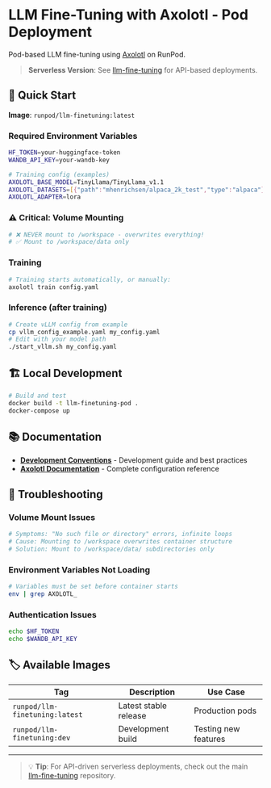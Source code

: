 # LLM Fine-Tuning with Axolotl - Pod Deployment

Pod-based LLM fine-tuning using [Axolotl](https://github.com/axolotl-ai-cloud/axolotl) on RunPod.

> **Serverless Version**: See [llm-fine-tuning](https://github.com/runpod-workers/llm-fine-tuning) for API-based deployments.

## 🚀 Quick Start

**Image**: `runpod/llm-finetuning:latest`

### Required Environment Variables

```bash
HF_TOKEN=your-huggingface-token
WANDB_API_KEY=your-wandb-key

# Training config (examples)
AXOLOTL_BASE_MODEL=TinyLlama/TinyLlama_v1.1
AXOLOTL_DATASETS=[{"path":"mhenrichsen/alpaca_2k_test","type":"alpaca"}]
AXOLOTL_ADAPTER=lora
```

### ⚠️ Critical: Volume Mounting

```bash
# ❌ NEVER mount to /workspace - overwrites everything!
# ✅ Mount to /workspace/data only
```

### Training

```bash
# Training starts automatically, or manually:
axolotl train config.yaml
```

### Inference (after training)

```bash
# Create vLLM config from example
cp vllm_config_example.yaml my_config.yaml
# Edit with your model path
./start_vllm.sh my_config.yaml
```

## 🏗️ Local Development

```bash
# Build and test
docker build -t llm-finetuning-pod .
docker-compose up
```

## 📚 Documentation

- **[Development Conventions](docs/conventions.md)** - Development guide and best practices
- **[Axolotl Documentation](https://axolotl-ai-cloud.github.io/axolotl/docs/config.html)** - Complete configuration reference

## 🔧 Troubleshooting

### Volume Mount Issues

```bash
# Symptoms: "No such file or directory" errors, infinite loops
# Cause: Mounting to /workspace overwrites container structure
# Solution: Mount to /workspace/data/ subdirectories only
```

### Environment Variables Not Loading

```bash
# Variables must be set before container starts
env | grep AXOLOTL_
```

### Authentication Issues

```bash
echo $HF_TOKEN
echo $WANDB_API_KEY
```

## 🏷️ Available Images

| Tag                            | Description           | Use Case             |
| ------------------------------ | --------------------- | -------------------- |
| `runpod/llm-finetuning:latest` | Latest stable release | Production pods      |
| `runpod/llm-finetuning:dev`    | Development build     | Testing new features |

---

> 💡 **Tip**: For API-driven serverless deployments, check out the main [llm-fine-tuning](https://github.com/runpod-workers/llm-fine-tuning) repository.
